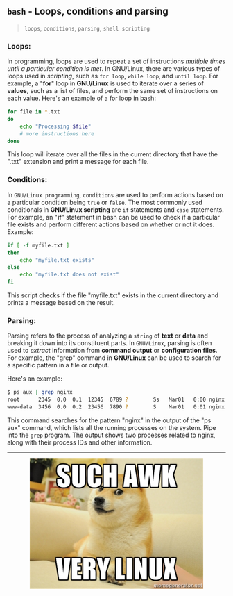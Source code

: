 ## `bash` - Loops, conditions and parsing

> `loops`, `conditions`, `parsing`, `shell scripting`

### Loops:
In programming, loops are used to repeat a set of instructions *multiple times until a particular condition is met*. In GNU/Linux, there are various types of loops used in *scripting*, such as `for loop`, `while loop`, and `until loop`.
For example, a "**for**" loop in **GNU/Linux** is used to iterate over a series of **values**, such as a list of files, and perform the same set of instructions on each value. Here's an example of a for loop in bash:
```bash
for file in *.txt
do
    echo "Processing $file"
    # more instructions here
done
```
This loop will iterate over all the files in the current directory that have the ".txt" extension and print a message for each file.


### Conditions:
In `GNU/Linux programming`, `conditions` are used to perform actions based on a particular condition being `true` or `false`. The most commonly used conditionals in **GNU/Linux scripting** are `if` statements and `case` statements.
For example, an "**if**" statement in bash can be used to check if a particular file exists and perform different actions based on whether or not it does. Example:
```bash
if [ -f myfile.txt ]
then
    echo "myfile.txt exists"
else
    echo "myfile.txt does not exist"
fi
```
This script checks if the file "myfile.txt" exists in the current directory and prints a message based on the result.


### Parsing:
Parsing refers to the process of analyzing a `string` of **text** or **data** and breaking it down into its constituent parts. In `GNU/Linux`, parsing is often used to *extract* information from **command output** or **configuration files**.
For example, the "grep" command in **GNU/Linux** can be used to search for a specific pattern in a file or output.

Here's an example:
```bash
$ ps aux | grep nginx
root      2345  0.0  0.1  12345  6789 ?        Ss   Mar01   0:00 nginx: master process /usr/sbin/nginx
www-data  3456  0.0  0.2  23456  7890 ?        S    Mar01   0:01 nginx: worker process
```
This command searches for the pattern "nginx" in the output of the "ps aux" command, which lists all the running processes on the system. Pipe into the `grep` program. The output shows two processes related to nginx, along with their process IDs and other information.

---
<div align="center">
 <img src="./img/such_awk.jpg" height="300px"/>
</div>
